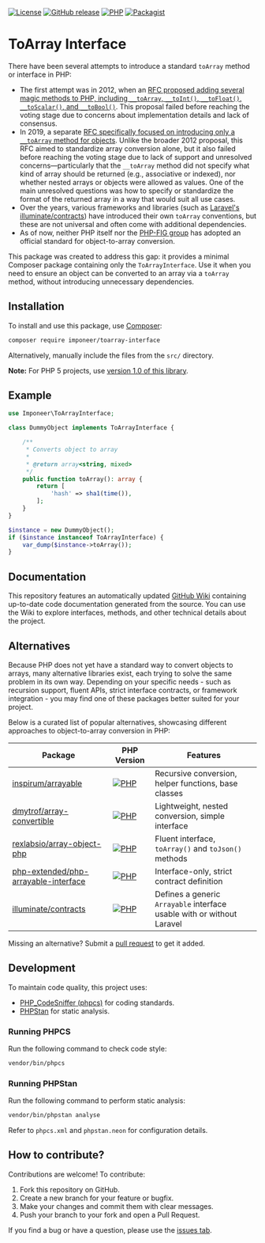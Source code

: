[![License](https://img.shields.io/github/license/imponeer/toarray-interface.svg?maxAge=2592000)](LICENSE)
[![GitHub release](https://img.shields.io/github/release/imponeer/toarray-interface.svg?maxAge=2592000)](https://github.com/imponeer/toarray-interface/releases) [![PHP](https://img.shields.io/packagist/php-v/imponeer/toarray-interface.svg)](http://php.net)
[![Packagist](https://img.shields.io/packagist/dm/imponeer/toarray-interface.svg)](https://packagist.org/packages/imponeer/toarray-interface)

# ToArray Interface

There have been several attempts to introduce a standard `toArray` method or interface in PHP:

- The first attempt was in 2012, when an [RFC proposed adding several magic methods to PHP, including `__toArray`, `__toInt()`, `__toFloat()`, `__toScalar()`, and `__toBool()`](https://wiki.php.net/rfc/object_cast_to_types). This proposal failed before reaching the voting stage due to concerns about implementation details and lack of consensus.
- In 2019, a separate [RFC specifically focused on introducing only a `__toArray` method for objects](https://wiki.php.net/rfc/to-array). Unlike the broader 2012 proposal, this RFC aimed to standardize array conversion alone, but it also failed before reaching the voting stage due to lack of support and unresolved concerns—particularly that the `__toArray` method did not specify what kind of array should be returned (e.g., associative or indexed), nor whether nested arrays or objects were allowed as values. One of the main unresolved questions was how to specify or standardize the format of the returned array in a way that would suit all use cases.
- Over the years, various frameworks and libraries (such as [Laravel's illuminate/contracts](https://packagist.org/packages/illuminate/contracts)) have introduced their own `toArray` conventions, but these are not universal and often come with additional dependencies.
- As of now, neither PHP itself nor the [PHP-FIG group](https://www.php-fig.org/psr/) has adopted an official standard for object-to-array conversion.

This package was created to address this gap: it provides a minimal Composer package containing only the `ToArrayInterface`. Use it when you need to ensure an object can be converted to an array via a `toArray` method, without introducing unnecessary dependencies.

## Installation

To install and use this package, use [Composer](https://getcomposer.org):

```bash
composer require imponeer/toarray-interface
```

Alternatively, manually include the files from the `src/` directory.

**Note:** For PHP 5 projects, use [version 1.0 of this library](https://packagist.org/packages/imponeer/toarray-interface#1.0.0).

## Example

```php
use Imponeer\ToArrayInterface;

class DummyObject implements ToArrayInterface {

    /**
     * Converts object to array
     *
     * @return array<string, mixed>
     */
    public function toArray(): array {
        return [
            'hash' => sha1(time()),
        ];
    }
}

$instance = new DummyObject();
if ($instance instanceof ToArrayInterface) {
    var_dump($instance->toArray());
}
```

## Documentation

This repository features an automatically updated [GitHub Wiki](https://github.com/imponeer/toarray-interface/wiki) containing up-to-date code documentation generated from the source. You can use the Wiki to explore interfaces, methods, and other technical details about the project.

## Alternatives

Because PHP does not yet have a standard way to convert objects to arrays, many alternative libraries exist, each trying to solve the same problem in its own way. Depending on your specific needs - such as recursion support, fluent APIs, strict interface contracts, or framework integration - you may find one of these packages better suited for your project.

Below is a curated list of popular alternatives, showcasing different approaches to object-to-array conversion in PHP:

| Package                                                                                           | PHP Version | Features                                             | 
| ------------------------------------------------------------------------------------------------- | ----------- | ---------------------------------------------------- | 
| [inspirum/arrayable](https://github.com/inspirum/arrayable-php)                                 | [![PHP](https://img.shields.io/packagist/dependency-v/inspirum/arrayable/php)](http://php.net)        | Recursive conversion, helper functions, base classes | 
| [dmytrof/array-convertible](https://github.com/dmytrof/ArrayConvertible)           | [![PHP](https://img.shields.io/packagist/dependency-v/dmytrof/array-convertible/php)](http://php.net)        | Lightweight, nested conversion, simple interface     | 
| [rexlabsio/array-object-php](https://github.com/rexlabsio/array-object-php)                     | [![PHP](https://img.shields.io/packagist/dependency-v/rexlabs/array-object/php)](http://php.net)        | Fluent interface, `toArray()` and `toJson()` methods | 
| [php-extended/php-arrayable-interface](https://gitlab.com/php-extended/php-arrayable-interface) | [![PHP](https://img.shields.io/packagist/dependency-v/php-extended/php-arrayable-interface/php)](http://php.net)        | Interface-only, strict contract definition           |
| [illuminate/contracts](https://github.com/illuminate/contracts) | [![PHP](https://img.shields.io/packagist/dependency-v/illuminate/contracts/php)](http://php.net) | Defines a generic `Arrayable` interface usable with or without Laravel |

Missing an alternative? Submit a [pull request](https://github.com/imponeer/toarray-interface/compare) to get it added.

## Development

To maintain code quality, this project uses:

- [PHP_CodeSniffer (phpcs)](https://github.com/squizlabs/PHP_CodeSniffer) for coding standards.
- [PHPStan](https://phpstan.org/) for static analysis.

### Running PHPCS

Run the following command to check code style:

```bash
vendor/bin/phpcs
```

### Running PHPStan

Run the following command to perform static analysis:

```bash
vendor/bin/phpstan analyse
```

Refer to `phpcs.xml` and `phpstan.neon` for configuration details.

## How to contribute?

Contributions are welcome! To contribute:

1. Fork this repository on GitHub.
2. Create a new branch for your feature or bugfix.
3. Make your changes and commit them with clear messages.
4. Push your branch to your fork and open a Pull Request.

If you find a bug or have a question, please use the [issues tab](https://github.com/imponeer/toarray-interface/issues).
